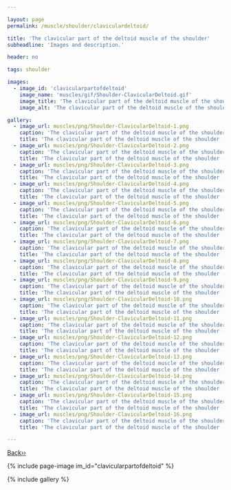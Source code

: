 ```yaml
---

layout: page
permalink: /muscle/shoulder/claviculardeltoid/

title: 'The clavicular part of the deltoid muscle of the shoulder'
subheadline: 'Images and description.'

header: no

tags: shoulder

images:
  - image_id: 'clavicularpartofdeltoid'
    image_name: 'muscles/gif/Shoulder-ClavicularDeltoid.gif'
    image_title: 'The clavicular part of the deltoid muscle of the shoulder'
    image_alt: 'The clavicular part of the deltoid muscle of the shoulder' 

gallery:
  - image_url: muscles/png/Shoulder-ClavicularDeltoid-1.png
    caption: 'The clavicular part of the deltoid muscle of the shoulder - orientation 1'
    title: 'The clavicular part of the deltoid muscle of the shoulder - orientation 1'
  - image_url: muscles/png/Shoulder-ClavicularDeltoid-2.png
    caption: 'The clavicular part of the deltoid muscle of the shoulder - orientation 2'
    title: 'The clavicular part of the deltoid muscle of the shoulder - orientation 2'
  - image_url: muscles/png/Shoulder-ClavicularDeltoid-3.png
    caption: 'The clavicular part of the deltoid muscle of the shoulder - orientation 3'
    title: 'The clavicular part of the deltoid muscle of the shoulder - orientation 3'
  - image_url: muscles/png/Shoulder-ClavicularDeltoid-4.png
    caption: 'The clavicular part of the deltoid muscle of the shoulder - orientation 4'
    title: 'The clavicular part of the deltoid muscle of the shoulder - orientation 4'
  - image_url: muscles/png/Shoulder-ClavicularDeltoid-5.png
    caption: 'The clavicular part of the deltoid muscle of the shoulder - orientation 5'
    title: 'The clavicular part of the deltoid muscle of the shoulder - orientation 5'
  - image_url: muscles/png/Shoulder-ClavicularDeltoid-6.png
    caption: 'The clavicular part of the deltoid muscle of the shoulder - orientation 6'
    title: 'The clavicular part of the deltoid muscle of the shoulder - orientation 6'
  - image_url: muscles/png/Shoulder-ClavicularDeltoid-7.png
    caption: 'The clavicular part of the deltoid muscle of the shoulder - orientation 7'
    title: 'The clavicular part of the deltoid muscle of the shoulder - orientation 7'
  - image_url: muscles/png/Shoulder-ClavicularDeltoid-8.png
    caption: 'The clavicular part of the deltoid muscle of the shoulder - orientation 8'
    title: 'The clavicular part of the deltoid muscle of the shoulder - orientation 8'
  - image_url: muscles/png/Shoulder-ClavicularDeltoid-9.png
    caption: 'The clavicular part of the deltoid muscle of the shoulder - orientation 9'
    title: 'The clavicular part of the deltoid muscle of the shoulder - orientation 9'
  - image_url: muscles/png/Shoulder-ClavicularDeltoid-10.png
    caption: 'The clavicular part of the deltoid muscle of the shoulder - orientation 10'
    title: 'The clavicular part of the deltoid muscle of the shoulder - orientation 10'
  - image_url: muscles/png/Shoulder-ClavicularDeltoid-11.png
    caption: 'The clavicular part of the deltoid muscle of the shoulder - orientation 11'
    title: 'The clavicular part of the deltoid muscle of the shoulder - orientation 11'
  - image_url: muscles/png/Shoulder-ClavicularDeltoid-12.png
    caption: 'The clavicular part of the deltoid muscle of the shoulder - orientation 12'
    title: 'The clavicular part of the deltoid muscle of the shoulder - orientation 12'
  - image_url: muscles/png/Shoulder-ClavicularDeltoid-13.png
    caption: 'The clavicular part of the deltoid muscle of the shoulder - orientation 13'
    title: 'The clavicular part of the deltoid muscle of the shoulder - orientation 13'
  - image_url: muscles/png/Shoulder-ClavicularDeltoid-14.png
    caption: 'The clavicular part of the deltoid muscle of the shoulder - orientation 14'
    title: 'The clavicular part of the deltoid muscle of the shoulder - orientation 14'
  - image_url: muscles/png/Shoulder-ClavicularDeltoid-15.png
    caption: 'The clavicular part of the deltoid muscle of the shoulder - orientation 15'
    title: 'The clavicular part of the deltoid muscle of the shoulder - orientation 15'
  - image_url: muscles/png/Shoulder-ClavicularDeltoid-16.png
    caption: 'The clavicular part of the deltoid muscle of the shoulder - orientation 16'
    title: 'The clavicular part of the deltoid muscle of the shoulder - orientation 16'

---
```


[Back››](/muscle/shoulder/)

{% include page-image im_id="clavicularpartofdeltoid" %}

{% include gallery %}
